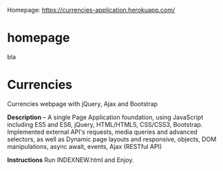 Homepage: https://currencies-application.herokuapp.com/

# homepage
bla

# Currencies
Currencies webpage with jQuery, Ajax and Bootstrap 

**Description**
– A single Page Application foundation, using JavaScript including ES5 and ES6, jQuery, HTML/HTML5, CSS/CSS3, Bootstrap. Implemented external API's requests, media queries and advanced selectors, as well as Dynamic page layouts and responsive, objects, DOM manipulations, async await, events, Ajax (RESTful API)

**Instructions**
Run INDEXNEW.html and Enjoy.

